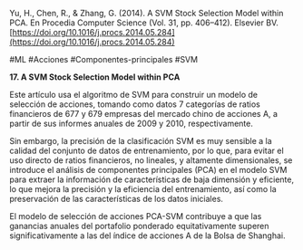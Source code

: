 Yu, H., Chen, R., & Zhang, G. (2014). A SVM Stock Selection Model within PCA. En Procedia Computer Science (Vol. 31, pp. 406–412). Elsevier BV. [https://doi.org/10.1016/j.procs.2014.05.284](https://doi.org/10.1016/j.procs.2014.05.284)           

#ML #Acciones #Componentes-principales #SVM

**17. A SVM Stock Selection Model within PCA**

Este artículo usa el algoritmo de SVM para construir un modelo de selección de acciones, tomando como datos 7 categorías de ratios financieros de 677 y 679 empresas del mercado chino de acciones A, a partir de sus informes anuales de 2009 y 2010, respectivamente.

Sin embargo, la precisión de la clasificación SVM es muy sensible a la calidad del conjunto de datos de entrenamiento, por lo que, para evitar el uso directo de ratios financieros, no lineales, y altamente dimensionales, se introduce el análisis de componentes principales (PCA) en el modelo SVM para extraer la información de características de baja dimensión y eficiente, lo que mejora la precisión y la eficiencia del entrenamiento, así como la preservación de las características de los datos iniciales.

El modelo de selección de acciones PCA-SVM contribuye a que las ganancias anuales del portafolio ponderado equitativamente superen significativamente a las del índice de acciones A de la Bolsa de Shanghai.

